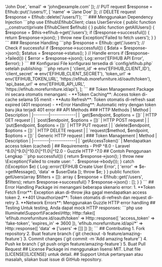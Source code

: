 <?php
# Laravel EFIHUB Client

Package Laravel untuk integrasi dengan EFIHUB API menggunakan OAuth2 Client Credentials Flow dengan automatic token management dan caching.

## Fitur

- ✅ OAuth2 Client Credentials authentication
- ✅ Automatic access token management dan caching
- ✅ Token refresh otomatis saat expired
- ✅ HTTP client wrapper dengan error handling
- ✅ Laravel Facade support
- ✅ Service Provider auto-discovery
- ✅ Konfigurasi environment-based

## Instalasi

### 1. Install via Composer

```bash
composer require efihub/client
```

### 2. Publish Configuration

```bash
php artisan vendor:publish --provider="Efihub\EfihubServiceProvider" --tag=config
```

### 3. Environment Configuration

Tambahkan konfigurasi berikut ke file `.env`:

```env
EFIHUB_CLIENT_ID=your_client_id
EFIHUB_CLIENT_SECRET=your_client_secret
EFIHUB_TOKEN_URL=https://efihub.morefurniture.id/oauth/token
EFIHUB_API_URL=https://efihub.morefurniture.id/api
```

## Penggunaan

### Menggunakan Facade

```php
use Efihub\Facades\Efihub;

// GET request
$response = Efihub::get('/users');

// POST request
$response = Efihub::post('/users', [
    'name' => 'John Doe',
    'email' => 'john@example.com'
]);

// PUT request
$response = Efihub::put('/users/1', [
    'name' => 'Jane Doe'
]);

// DELETE request
$response = Efihub::delete('/users/1');
```

### Menggunakan Dependency Injection

```php
use Efihub\EfihubClient;

class UserService
{
    public function __construct(private EfihubClient $efihub)
    {
    }

    public function getAllUsers()
    {
        $response = $this->efihub->get('/users');
        
        if ($response->successful()) {
            return $response->json();
        }
        
        throw new Exception('Failed to fetch users');
    }
}
```

### Response Handling

```php
$response = Efihub::get('/users');

// Check if successful
if ($response->successful()) {
    $data = $response->json();
    $status = $response->status();
}

// Handle errors
if ($response->failed()) {
    $error = $response->json();
    Log::error('EFIHUB API Error', $error);
}
```

## Konfigurasi

File konfigurasi tersedia di `config/efihub.php` setelah publishing:

```php
return [
    'client_id' => env('EFIHUB_CLIENT_ID'),
    'client_secret' => env('EFIHUB_CLIENT_SECRET'),
    'token_url' => env('EFIHUB_TOKEN_URL', 'https://efihub.morefurniture.id/oauth/token'),
    'api_base_url' => env('EFIHUB_API_URL', 'https://efihub.morefurniture.id/api'),
];
```

## Token Management

Package ini secara otomatis menangani:

- **Token Caching**: Access token di-cache selama 55 menit
- **Auto Refresh**: Token otomatis di-refresh saat expired (401 response)
- **Error Handling**: Automatic retry dengan token baru jika terjadi 401 error

## API Methods

### HTTP Methods

| Method | Description |
|--------|-------------|
| `get($endpoint, $options = [])` | HTTP GET request |
| `post($endpoint, $options = [])` | HTTP POST request |
| `put($endpoint, $options = [])` | HTTP PUT request |
| `delete($endpoint, $options = [])` | HTTP DELETE request |
| `request($method, $endpoint, $options = [])` | Generic HTTP request |

### Token Management

| Method | Description |
|--------|-------------|
| `getAccessToken()` | Mendapatkan access token (cached) |

## Requirements

- PHP ^8.0
- Laravel ^8.0\|^9.0\|^10.0\|^11.0\|^12.0
- Guzzle HTTP ^7.0

## Contoh Penggunaan Lengkap

```php
<?php

namespace App\Services;

use Efihub\Facades\Efihub;
use Illuminate\Support\Facades\Log;

class EfihubService
{
    public function createUser(array $userData): array
    {
        try {
            $response = Efihub::post('/users', $userData);
            
            if ($response->successful()) {
                return $response->json();
            }
            
            throw new \Exception('Failed to create user: ' . $response->body());
            
        } catch (\Exception $e) {
            Log::error('EFIHUB Create User Error', [
                'error' => $e->getMessage(),
                'data' => $userData
            ]);
            
            throw $e;
        }
    }
    
    public function getUsers(array $filters = []): array
    {
        $response = Efihub::get('/users', $filters);
        
        return $response->successful() 
            ? $response->json() 
            : [];
    }
}
```

## Error Handling

Package ini menangani beberapa skenario error:

1. **Token Fetch Error**: Exception akan di-throw jika gagal mendapatkan access token
2. **401 Unauthorized**: Token otomatis di-refresh dan request di-retry
3. **Network Errors**: Menggunakan Guzzle HTTP error handling

## Testing

Untuk testing, Anda dapat mock HTTP responses:

```php
use Illuminate\Support\Facades\Http;

Http::fake([
    'efihub.morefurniture.id/oauth/token' => Http::response([
        'access_token' => 'fake-token',
        'expires_in' => 3600
    ]),
    'efihub.morefurniture.id/api/*' => Http::response([
        'data' => ['users' => []]
    ])
]);
```

## Contributing

1. Fork repository
2. Buat feature branch (`git checkout -b feature/amazing-feature`)
3. Commit changes (`git commit -m 'Add amazing feature'`)
4. Push ke branch (`git push origin feature/amazing-feature`)
5. Buat Pull Request

## License

Package ini menggunakan lisensi MIT. Lihat file [LICENSE](LICENSE) untuk detail.

## Support

Untuk pertanyaan atau masalah, silakan buat issue di GitHub repository.
